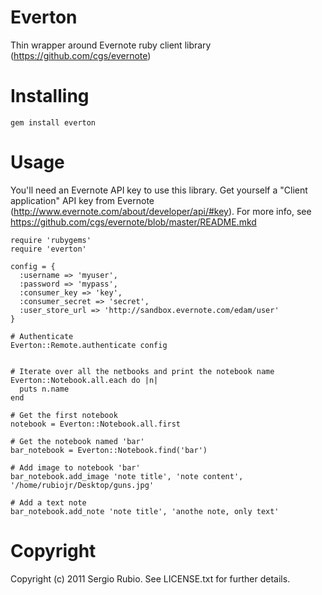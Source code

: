 # Everton #

Thin wrapper around Evernote ruby client library (https://github.com/cgs/evernote)

# Installing #

    gem install everton

# Usage #

You'll need an Evernote API key to use this library. Get yourself a "Client application" API key from Evernote (http://www.evernote.com/about/developer/api/#key). For more info, see https://github.com/cgs/evernote/blob/master/README.mkd

    require 'rubygems'
    require 'everton'
    
    config = {
      :username => 'myuser',
      :password => 'mypass',
      :consumer_key => 'key',
      :consumer_secret => 'secret',
      :user_store_url => 'http://sandbox.evernote.com/edam/user'
    }
    
    # Authenticate
    Everton::Remote.authenticate config
    
    
    # Iterate over all the netbooks and print the notebook name
    Everton::Notebook.all.each do |n|
      puts n.name
    end
    
    # Get the first notebook
    notebook = Everton::Notebook.all.first
    
    # Get the notebook named 'bar'
    bar_notebook = Everton::Notebook.find('bar')
    
    # Add image to notebook 'bar'
    bar_notebook.add_image 'note title', 'note content', '/home/rubiojr/Desktop/guns.jpg'
    
    # Add a text note
    bar_notebook.add_note 'note title', 'anothe note, only text'


# Copyright #

Copyright (c) 2011 Sergio Rubio. See LICENSE.txt for
further details.

